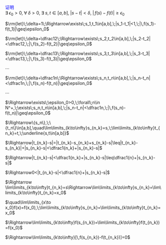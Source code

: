 <font color=blue>证明</font>  
$\exists\;\epsilon_0>0,\;\forall\;\delta>0,\;\exists\;s,t\in[a,b],\;|s-t|<\delta,\;|\,f(s)-f(t)|\geq\epsilon_0$  
  
$\rm{let}\;\delta=1\;\Rightarrow\exists\;s_1,t_1\in[a,b],\;|s_1-t_1|<1,\;|\,f(s_1)-f(t_1)|\geq\epsilon_0$  
  
$\rm{let}\;\delta=\dfrac12\;\Rightarrow\exists\;s_2,t_2\in[a,b],\;|s_2-t_2|<\dfrac12,\;|\,f(s_2)-f(t_2)|\geq\epsilon_0$  
  
$\rm{let}\;\delta=\dfrac13\;\Rightarrow\exists\;s_3,t_3\in[a,b],\;|s_3-t_3|<\dfrac13,\;|\,f(s_3)-f(t_3)|\geq\epsilon_0$  
  
$\cdots$  
  
$\rm{let}\;\delta=\dfrac1n\;\Rightarrow\exists\;s_n,t_n\in[a,b],\;|s_n-t_n|<\dfrac1n,\;|\,f(s_n)-f(t_n)|\geq\epsilon_0$  
  
$\cdots$  
  
$\Rightarrow\exists\;\epsilon_0>0,\;\forall\;n\in N^+,\;\exists\;s_n,t_n\in[a,b],\;|s_n-t_n|<\dfrac1n,\;|\,f(s_n)-f(t_n)|\geq\epsilon_0$  
  
$\Rightarrow\{s_n\},\;\{t_n\}\in[a,b],\quad\lim\limits_{k\to\infty}s_{n_k}=s,\;\lim\limits_{k\to\infty}t_{n_k}=t,\;\underline{s,t\in[a,b]}$  
  
$\Rightarrow|t_{n_k}-s|=|t_{n_k}-s_{n_k}+s_{n_k}-s|\leq|t_{n_k}-s_{n_k}|+|s_{n_k}-s|<\dfrac1{n_k}+|s_{n_k}-s|$  
  
$\Rightarrow|t_{n_k}-s|<\dfrac1{n_k}+|s_{n_k}-s|\leq\dfrac1{n}+|s_{n_k}-s|$  
  
$\Rightarrow0<|t_{n_k}-s|<\dfrac1{n}+|s_{n_k}-s|$  
  
$\Rightarrow \lim\limits_{k\to\infty}t_{n_k}=s\Rightarrow\lim\limits_{k\to\infty}s_{n_k}=\lim\limits_{k\to\infty}t_{n_k}=x_0$  
  
$\quad\lim\limits_{x\to x_0}f(x)=f(x_0),\;\lim\limits_{k\to\infty}s_{n_k}=\lim\limits_{k\to\infty}t_{n_k}=x_0$  
  
$\Rightarrow\lim\limits_{k\to\infty}f(s_{n_k})=\lim\limits_{k\to\infty}f(t_{n_k})=f(x_0)$  
  
$\Rightarrow\lim\limits_{k\to\infty}[\,f(s_{n_k})-f(t_{n_k})]=0$  
